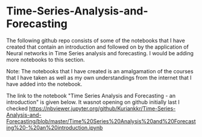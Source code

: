 # Time-Series-Analysis-and-Forecasting

The following github repo consists of some of the notebooks that I have created that contain an introduction and followed on by the application of Neural networks in Time Series 
analysis and forecasting. I would be adding more notebooks to this section.

Note: The notebooks that I have created is an amalgamation of the courses that I have taken as well as my own understandings from the internet that I have added into the notebook.

The link to the notebook "Time Series Analysis and Forecasting - an introduction" is given below. It wasnot opening on github initially last I checked
https://nbviewer.jupyter.org/github/Kuriankkr/Time-Series-Analysis-and-Forecasting/blob/master/Time%20Series%20Analysis%20and%20Forecasting%20-%20an%20introduction.ipynb

